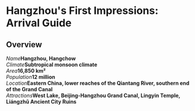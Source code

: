 # Hangzhou's First Impressions: Arrival Guide

## Overview

<Description>
<div><i>Name</i><b>Hangzhou, Hangchow</b></div>
<div><i>Climate</i><b>Subtropical monsoon climate</b></div>
<div><i>Area</i><b>16,850 km²</b></div>
<div><i>Population</i><b>12 million</b></div>
<div long><i>Location</i><b>Eastern China, lower reaches of the Qiantang River, southern end of the Grand Canal</b></div>
<div long><i>Attractions</i><b>West Lake, Beijing-Hangzhou Grand Canal, Lingyin Temple, Liángzhǔ Ancient City Ruins</b></div>
</Description>